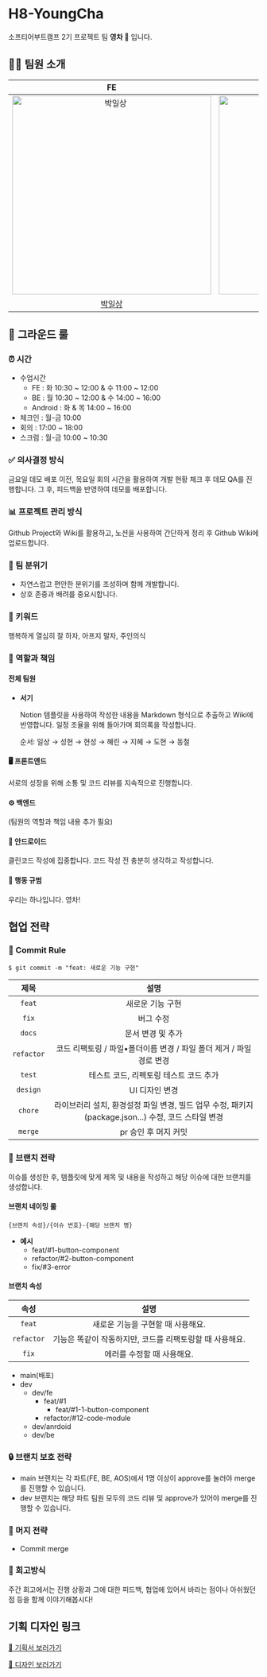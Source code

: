 # H8-YoungCha

소프티어부트캠프 2기 프로젝트 팀 **영차 🚙** 입니다.

## 👨‍💻 팀원 소개

|                                          FE                                          |                                         FE                                          |                                          FE                                          |                                           BE                                           |                                            BE                                             |                                             AOS                                              |                                          AOS                                           |
| :----------------------------------------------------------------------------------: | :---------------------------------------------------------------------------------: | :----------------------------------------------------------------------------------: | :------------------------------------------------------------------------------------: | :---------------------------------------------------------------------------------------: | :------------------------------------------------------------------------------------------: | :------------------------------------------------------------------------------------: |
| <img src="https://avatars.githubusercontent.com/1lsang" width="400px" alt="박일상"/> | <img src="https://avatars.githubusercontent.com/jhyep" width="400px" alt="박지혜"/> | <img src="https://avatars.githubusercontent.com/bae-sh" width="400px" alt="배성현"/> | <img src="https://avatars.githubusercontent.com/csct3434" width="400px" alt="김동철"/> | <img src="https://avatars.githubusercontent.com/dohyeon-han" width="400px" alt="한도현"/> | <img src="https://avatars.githubusercontent.com/hyeonseongkang" width="400px" alt="강현성"/> | <img src="https://avatars.githubusercontent.com/DEVxMOON" width="400px" alt="정혜린"/> |
|                    [박일상](https://github.com/tributetothemoon)                     |                         [박지혜](https://github.com/jhyep)                          |                         [배성현](https://github.com/bae-sh)                          |                         [김동철](https://github.com/csct3434)                          |                         [한도현](https://github.com/dohyeon-han)                          |                         [강현성](https://github.com/hyeonseongkang)                          |                         [정혜린](https://github.com/DEVxMOON)                          |

## 📜 그라운드 룰

### ⏰ 시간

- 수업시간
  - FE : 화 10:30 ~ 12:00 & 수 11:00 ~ 12:00
  - BE : 월 10:30 ~ 12:00 & 수 14:00 ~ 16:00
  - Android : 화 & 목 14:00 ~ 16:00
- 체크인 : 월-금 10:00
- 회의 : 17:00 ~ 18:00
- 스크럼 : 월-금 10:00 ~ 10:30

### ✅ 의사결정 방식

금요일 데모 배포 이전, 목요일 회의 시간을 활용하여 개발 현황 체크 후 데모 QA를 진행합니다. 그 후, 피드백을 반영하여 데모를 배포합니다.

### 📊 프로젝트 관리 방식

Github Project와 Wiki를 활용하고, 노션을 사용하여 간단하게 정리 후 Github Wiki에 업로드합니다.

### 🌈 팀 분위기

- 자연스럽고 편안한 분위기를 조성하며 함께 개발합니다.
- 상호 존중과 배려를 중요시합니다.

### 🔑 키워드

행복하게 열심히 잘 하자, 아프지 말자, 주인의식

### 👥 역할과 책임

#### 전체 팀원

- **서기**

  Notion 템플릿을 사용하여 작성한 내용을 Markdown 형식으로 추출하고 Wiki에 반영합니다. 일정 조율을 위해 돌아가며 회의록을 작성합니다.

  순서: 일상 → 성현 → 현성 → 혜린 → 지혜 → 도현 → 동철

#### 🖥️ 프론트엔드

서로의 성장을 위해 소통 및 코드 리뷰를 지속적으로 진행합니다.

#### ⚙️ 백엔드

(팀원의 역할과 책임 내용 추가 필요)

#### 📱 안드로이드

클린코드 작성에 집중합니다.
코드 작성 전 충분히 생각하고 작성합니다.

#### 🤝 행동 규범

우리는 하나입니다. 영차!

## 협업 전략

### 📝 Commit Rule

```shell
$ git commit -m "feat: 새로운 기능 구현"
```

|    제목    |                                                설명                                                 |
| :--------: | :-------------------------------------------------------------------------------------------------: |
|   `feat`   |                                          새로운 기능 구현                                           |
|   `fix`    |                                              버그 수정                                              |
|   `docs`   |                                          문서 변경 및 추가                                          |
| `refactor` |                코드 리팩토링 / 파일•폴더이름 변경 / 파일 폴더 제거 / 파일 경로 변경                 |
|   `test`   |                               테스트 코드, 리펙토링 테스트 코드 추가                                |
|  `design`  |                                           UI 디자인 변경                                            |
|  `chore`   | 라이브러리 설치, 환경설정 파일 변경, 빌드 업무 수정, 패키지(package.json...) 수정, 코드 스타일 변경 |
|  `merge`   | pr 승인 후 머지 커밋 |

### 🌿 브랜치 전략

이슈를 생성한 후, 템플릿에 맞게 제목 및 내용을 작성하고 해당 이슈에 대한 브랜치를 생성합니다.

#### 브랜치 네이밍 룰

```plain
{브랜치 속성}/{이슈 번호}-{해당 브랜치 명}
```

- **예시**
  - feat/#1-button-component
  - refactor/#2-button-component
  - fix/#3-error

#### 브랜치 속성

|    속성    |                           설명                           |
| :--------: | :------------------------------------------------------: |
|   `feat`   |            새로운 기능을 구현할 때 사용해요.             |
| `refactor` | 기능은 똑같이 작동하지만, 코드를 리팩토링할 때 사용해요. |
|   `fix`    |                에러를 수정할 때 사용해요.                |

- main(배포)
- dev
  - dev/fe
    - feat/#1
      - feat/#1-1-button-component
    - refactor/#12-code-module
  - dev/anrdoid
  - dev/be

### 🔒 브랜치 보호 전략

- main 브랜치는 각 파트(FE, BE, AOS)에서 1명 이상이 approve를 눌러야 merge를 진행할 수 있습니다.
- dev 브랜치는 해당 파트 팀원 모두의 코드 리뷰 및 approve가 있어야 merge를 진행할 수 있습니다.

### 🔄 머지 전략

- Commit merge

### 🚀 회고방식

주간 회고에서는 진행 상황과 그에 대한 피드백, 협업에 있어서 바라는 점이나 아쉬웠던 점 등을 함께 이야기해봅시다!

## 기획 디자인 링크

[📑 기획서 보러가기](https://www.figma.com/file/1NtR0XBBHbNXK8cE0asX4S/%EC%84%9C%EB%B9%84%EC%8A%A4-%EC%83%81%EC%84%B8%EC%84%A4%EA%B3%84%EC%84%9C?type=design&node-id=172%3A7015&mode=design&t=kr2SIoPz644V6vWb-1)

[🎨 디자인 보러가기](https://www.figma.com/file/aTK27d8JGjSAp8qttQSwgy/Oh,-my-car-set_Handoff?type=design&node-id=8:17111&mode=design&t=Eig1TvDmCVJ4eT5D-1)
